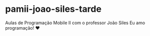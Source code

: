 # pamii-joao-siles-tarde
Aulas de Programação Mobile II com o professor João Siles
Eu amo programação! ♥